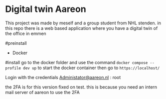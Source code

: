 # Digital twin Aareon
This project was made by meself and a group student from NHL stenden. in this repo there is a web based application where you have a digital twin of the office in emmen

#preinstall
 - Docker

#install
go to the docker folder and use the command `docker compose --profile dev up` to start the docker container
then go to `https://localhost/`

Login with the credentials
Administator@aareon.nl : root

the 2FA is for this version fixed on test. this is because you need an intern mail server of aareon to use the 2FA

